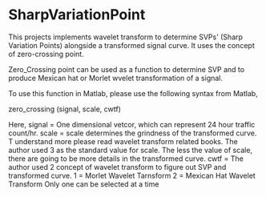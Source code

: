 # SharpVariationPoint

This projects implements wavelet transform to determine SVPs' (Sharp Variation Points) alongside a transformed signal curve. 
It uses the concept of zero-crossing point. 

Zero_Crossing point can be used as a function to determine SVP and to produce Mexican hat or Morlet wvelet transformation of a signal. 

To use this function in Matlab, please use the following syntax from Matlab, 

zero_crossing (signal, scale, cwtf)

Here, 
      signal = One dimensional vetcor, which can represent 24 hour traffic count/hr. 
      scale = scale determines the grindness of the transformed curve. T understand more please read wavelet transform related books. 
              The author used 3 as the standard value for scale. The less the value of scale, there are going to be more details in the 
              transformed curve. 
      cwtf = The author used 2 concept of wavelet transform to figure out SVP and transformed curve. 
              1 = Morlet Wavelet Tarnsform
              2 = Mexican Hat Wavelet Transform 
              Only one can be selected at a time
           


